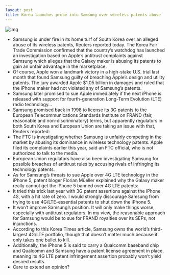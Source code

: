```yaml
---
layout: post
title: Korea launches probe into Samsung over wireless patents abuse
---
```

![img](http://media.idownloadblog.com/wp-content/uploads/2011/04/Samsung-Logo-e1314368179779.jpg)
* Samsung is under fire in its home turf of South Korea over an alleged abuse of its wireless patents, Reuters reported today. The Korea Fair Trade Commission confirmed that the country’s watchdog has launched an investigation based on Apple’s antitrust complaints against Samsung which alleges that the Galaxy maker is abusing its patents to gain an unfair advantage in the marketplace.
* Of course, Apple won a landmark victory in a high-stake U.S. trial last month that found Samsung guilty of breaching Apple’s design and utility patents. The jury awarded Apple $1.05 billion in damages and ruled that the iPhone maker had not violated any of Samsung’s patents.
* Samsung later promised to sue Apple immediately if the next iPhone is released with support for fourth-generation Long-Term Evolution (LTE) radio technology…
* Samsung promised back in 1998 to license its 3G patents to the European Telecommunications Standards Institute on FRAND (fair, reasonable and non-discriminatory) terms, but apparently regulators in both South Korea and European Union are taking an issue with that, Reuters reported:
* The FTC is investigating whether Samsung is unfairly competing in the market by abusing its dominance in wireless technology patents. Apple filed its complaints earlier this year, said an FTC official, who is not authorized to talk to the media.
* European Union regulators have also been investigating Samsung for possible breaches of antitrust rules by accusing rivals of infringing its technology patents.
* As for Samsung’s threats to sue Apple over 4G LTE technology in the iPhone 5, patent bloger Florian Müeller explained why the Galaxy maker really cannot get the iPhone 5 banned over 4G LTE patents:
* It tried this trick last year with 3G patent assertions against the iPhone 4S, with a hit rate of zero. I would strongly discourage Samsung from trying to use 4G/LTE-essential patents to shut down the iPhone 5.
* It won’t improve Samsung’s position. It will only make things worse, especially with antitrust regulators. In my view, the reasonable approach for Samsung would be to sue for FRAND royalties over its SEPs, not injunctions.
* According to this Korea Times article, Samsung owns the world’s third-largest 4G/LTE portfolio, though that doesn’t matter much because it only takes one bullet to kill.
* Additionally, the iPhone 5 is said to carry a Qualcomm baseband chip and Qualcomm and Samsung have a patent license agreement in place, meaning its 4G LTE patent infringement assertion probably won’t yield desired results.
* Care to extend an opinion?

